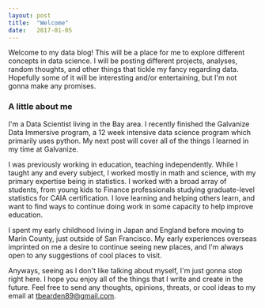 ```yaml
---
layout: post
title:  "Welcome"
date:   2017-01-05
---
```

Welcome to my data blog! This will be a place for me to explore different concepts in data science. I will be posting different projects, analyses, random thoughts, and other things that tickle my fancy regarding data. Hopefully some of it will be interesting and/or entertaining, but I'm not gonna make any promises.

### A little about me
I'm a Data Scientist living in the Bay area. I recently finished the Galvanize Data Immersive program, a 12 week intensive data science program which primarily uses python. My next post will cover all of the things I learned in my time at Galvanize.

I was previously working in education, teaching independently. While I taught any and every subject, I worked mostly in math and science, with my primary expertise being in statistics. I worked with a broad array of students, from young kids to Finance professionals studying graduate-level statistics for CAIA certification. I love learning and helping others learn, and want to find ways to continue doing work in some capacity to help improve education.

I spent my early childhood living in Japan and England before moving to Marin County, just outside of San Francisco. My early experiences overseas imprinted on me a desire to continue seeing new places, and I'm always open to any suggestions of cool places to visit.

Anyways, seeing as I don't like talking about myself, I'm just gonna stop right here. I hope you enjoy all of the things that I write and create in the future. Feel free to send any thoughts, opinions, threats, or cool ideas to my email at tbearden89@gmail.com.
